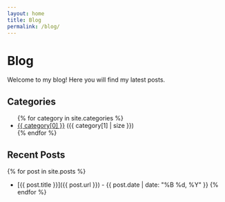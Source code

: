 ```yaml
---
layout: home
title: Blog
permalink: /blog/
---
```


# Blog

Welcome to my blog! Here you will find my latest posts.

## Categories
<ul>
{% for category in site.categories %}
    <li><a href="/categories/{{ category[0] | slugify }}/">{{ category[0] }}</a> ({{ category[1] | size }})</li>
{% endfor %}
</ul>

## Recent Posts
{% for post in site.posts %}
- [{{ post.title }}]({{ post.url }}) - {{ post.date | date: "%B %d, %Y" }}
{% endfor %}
